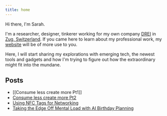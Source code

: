 ```yaml
---
title: home
---
```

Hi there, I'm Sarah.

I'm a researcher, designer, tinkerer working for my own company [DREI](https://www.drei-solutions.com) in [Zug, Switzerland](https://maps.app.goo.gl/au1oeXaBksHCnTnF6). If you came here to learn about my professional work, my [website](https://sarahmennicken.com/) will be of more use to you.

Here, I will start sharing my explorations with emerging tech, the newest tools and gadgets and how I'm trying to figure out how the extraordinary might fit into the mundane. 

## Posts
- [[Consume less create more Pt1]]
- [Consume less create more Pt2](Consume%20less%20create%20more%20Pt2.md)
- [Using NFC Tags for Networking](Using%20NFC%20Tags%20for%20Networking.md)
- [Taking the Edge Off Mental Load with AI Birthday Planning](Taking%20the%20Edge%20Off%20Mental%20Load%20with%20AI%20Birthday%20Planning.md)

